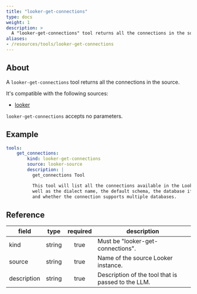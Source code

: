 ```yaml
---
title: "looker-get-connections"
type: docs
weight: 1
description: >
  A "looker-get-connections" tool returns all the connections in the source.
aliases:
- /resources/tools/looker-get-connections
---
```


## About

A `looker-get-connections` tool returns all the connections in the source.

It's compatible with the following sources:

- [looker](../../sources/looker.md)

`looker-get-connections` accepts no parameters.

## Example

```yaml
tools:
    get_connections:
        kind: looker-get-connections
        source: looker-source
        description: |
          get_connections Tool

          This tool will list all the connections available in the Looker system, as
          well as the dialect name, the default schema, the database if applicable,
          and whether the connection supports multiple databases.
```

## Reference

| **field**   | **type** | **required** | **description**                                    |
|-------------|:--------:|:------------:|----------------------------------------------------|
| kind        |  string  |     true     | Must be "looker-get-connections".                  |
| source      |  string  |     true     | Name of the source Looker instance.                |
| description |  string  |     true     | Description of the tool that is passed to the LLM. |